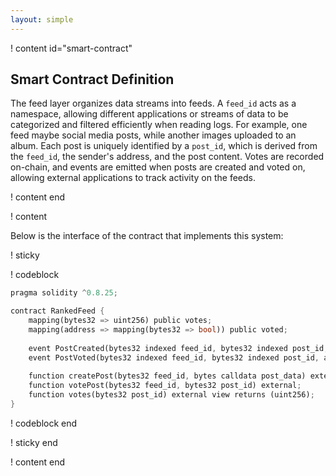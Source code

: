 ```yaml
---
layout: simple
---
```


! content id="smart-contract"

## Smart Contract Definition

The feed layer organizes data streams into feeds. A `feed_id` acts as a namespace, allowing different applications or streams of data to be categorized and filtered efficiently when reading logs. For example, one feed maybe social media posts, while another images uploaded to an album. Each post is uniquely identified by a `post_id`, which is derived from the `feed_id`, the sender's address, and the post content. Votes are recorded on-chain, and events are emitted when posts are created and voted on, allowing external applications to track activity on the feeds.

! content end

! content

Below is the interface of the contract that implements this system:

! sticky

! codeblock

``` rust
pragma solidity ^0.8.25;

contract RankedFeed {
    mapping(bytes32 => uint256) public votes;
    mapping(address => mapping(bytes32 => bool)) public voted;
    
    event PostCreated(bytes32 indexed feed_id, bytes32 indexed post_id, address indexed poster, bytes post_data);
    event PostVoted(bytes32 indexed feed_id, bytes32 indexed post_id, address indexed voter);
    
    function createPost(bytes32 feed_id, bytes calldata post_data) external;
    function votePost(bytes32 feed_id, bytes32 post_id) external;
    function votes(bytes32 post_id) external view returns (uint256);
}
```

! codeblock end

! sticky end

! content end

